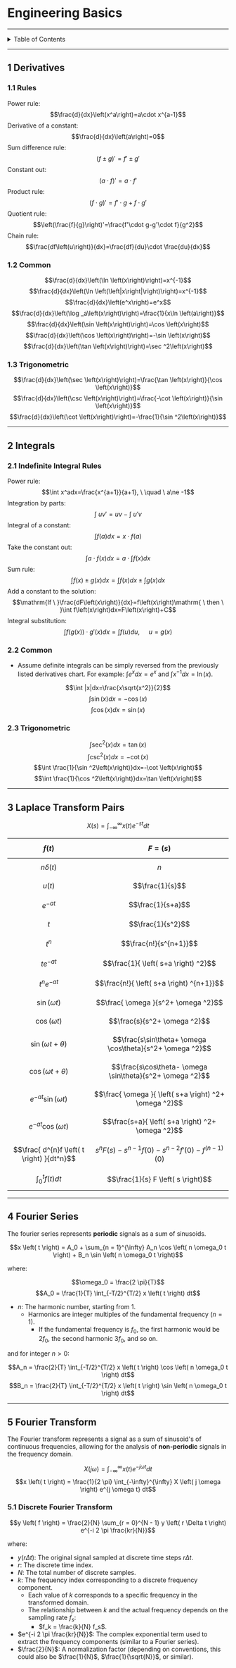 # Engineering Basics

---

<details markdown="1">
  <summary>Table of Contents</summary>

<!-- TOC -->
* [Engineering Basics](#engineering-basics)
  * [1 Derivatives](#1-derivatives)
    * [1.1 Rules](#11-rules)
    * [1.2 Common](#12-common)
    * [1.3 Trigonometric](#13-trigonometric)
  * [2 Integrals](#2-integrals)
    * [2.1 Indefinite Integral Rules](#21-indefinite-integral-rules)
    * [2.2 Common](#22-common)
    * [2.3 Trigonometric](#23-trigonometric)
  * [3 Laplace Transform Pairs](#3-laplace-transform-pairs)
  * [4 Fourier Series](#4-fourier-series)
  * [5 Fourier Transform](#5-fourier-transform)
    * [5.1 Discrete Fourier Transform](#51-discrete-fourier-transform)
<!-- TOC -->

</details>

---

## 1 Derivatives

### 1.1 Rules

Power rule:
$$\frac{d}{dx}\left(x^a\right)=a\cdot x^{a-1}$$
Derivative of a constant:
$$\frac{d}{dx}\left(a\right)=0$$
Sum difference rule:
$$\left(f\pm g\right)'=f'\pm g'$$
Constant out:
$$\left(a\cdot f\right)'=a\cdot f'$$
Product rule:
$$\left(f\cdot g\right)'=f'\cdot g+f\cdot g'$$
Quotient rule:
$$\left(\frac{f}{g}\right)'=\frac{f'\cdot g-g'\cdot f}{g^2}$$
Chain rule:
$$\frac{df\left(u\right)}{dx}=\frac{df}{du}\cdot \frac{du}{dx}$$

### 1.2 Common

$$\frac{d}{dx}\left(\ln \left(x\right)\right)=x^{-1}$$
$$\frac{d}{dx}\left(\ln \left(\left|x\right|\right)\right)=x^{-1}$$
$$\frac{d}{dx}\left(e^x\right)=e^x$$
$$\frac{d}{dx}\left(\log _a\left(x\right)\right)=\frac{1}{x\ln \left(a\right)}$$
$$\frac{d}{dx}\left(\sin \left(x\right)\right)=\cos \left(x\right)$$
$$\frac{d}{dx}\left(\cos \left(x\right)\right)=-\sin \left(x\right)$$
$$\frac{d}{dx}\left(\tan \left(x\right)\right)=\sec ^2\left(x\right)$$

### 1.3 Trigonometric

$$\frac{d}{dx}\left(\sec \left(x\right)\right)=\frac{\tan \left(x\right)}{\cos \left(x\right)}$$
$$\frac{d}{dx}\left(\csc \left(x\right)\right)=\frac{-\cot \left(x\right)}{\sin \left(x\right)}$$
$$\frac{d}{dx}\left(\cot \left(x\right)\right)=-\frac{1}{\sin ^2\left(x\right)}$$

---

## 2 Integrals

### 2.1 Indefinite Integral Rules

Power rule:
$$\int x^adx=\frac{x^{a+1}}{a+1}, \ \quad \ a\ne -1$$
Integration by parts:
$$\int \ uv'=uv-\int \ u'v$$
Integral of a constant:
$$\int f\left(a\right)dx=x\cdot f\left(a\right)$$
Take the constant out:
$$\int a\cdot f\left(x\right)dx=a\cdot \int f\left(x\right)dx$$
Sum rule:
$$\int f\left(x\right)\pm g\left(x\right)dx=\int f\left(x\right)dx\pm \int g\left(x\right)dx$$
Add a constant to the solution:
$$\mathrm{If \ }\frac{dF\left(x\right)}{dx}=f\left(x\right)\mathrm{ \ then \ }\int f\left(x\right)dx=F\left(x\right)+C$$
Integral substitution:
$$\int f\left(g\left(x\right)\right)\cdot g'\left(x\right)dx=\int f\left(u\right)du, \ \quad u=g\left(x\right)$$

### 2.2 Common

- Assume definite integrals can be simply reversed from the previously listed
  derivatives chart. For example: $\int e^xdx=e^x$
  and $\int x^{-1} dx=\ln \left(x\right)$.

$$\int |x|dx=\frac{x\sqrt{x^2}}{2}$$
$$\int \sin \left(x\right)dx=-\cos \left(x\right)$$
$$\int \cos \left(x\right)dx=\sin \left(x\right)$$

### 2.3 Trigonometric

$$\int \sec ^2\left(x\right)dx=\tan \left(x\right)$$
$$\int \csc ^2\left(x\right)dx=-\cot \left(x\right)$$
$$\int \frac{1}{\sin ^2\left(x\right)}dx=-\cot \left(x\right)$$
$$\int \frac{1}{\cos ^2\left(x\right)}dx=\tan \left(x\right)$$

---

## 3 Laplace Transform Pairs

$$X \left( s \right) = \int_{-\infty}^{\infty} x \left( t \right) e^{-st} dt$$

|           $$f \left( t \right)$$           |                                                   $$F= \left( s \right)$$                                                    |
|:------------------------------------------:|:----------------------------------------------------------------------------------------------------------------------------:|
|        $$n\delta \left( t \right)$$        |                                                            $$n$$                                                             |
|           $$u \left( t \right)$$           |                                                       $$\frac{1}{s}$$                                                        |
|                $$e^{-at}$$                 |                                                      $$\frac{1}{s+a}$$                                                       |
|                   $$t$$                    |                                                      $$\frac{1}{s^2}$$                                                       |
|                  $$t^n$$                   |                                                    $$\frac{n!}{s^{n+1}}$$                                                    |
|                $$te^{-at}$$                |                                             $$\frac{1}{ \left( s+a \right) ^2}$$                                             |
|               $$t^ne^{-at}$$               |                                          $$\frac{n!}{ \left( s+a \right) ^{n+1}}$$                                           |
|      $$\sin \left( \omega t \right)$$      |                                             $$\frac{ \omega }{s^2+ \omega ^2}$$                                              |
|      $$\cos \left( \omega t \right)$$      |                                                 $$\frac{s}{s^2+ \omega ^2}$$                                                 |
| $$\sin \left( \omega t + \theta \right)$$  |                                  $$\frac{s\sin\theta+ \omega \cos\theta}{s^2+ \omega ^2}$$                                   |
| $$\cos \left( \omega t + \theta \right)$$  |                                  $$\frac{s\cos\theta- \omega \sin\theta}{s^2+ \omega ^2}$$                                   |
|  $$e^{-at} \sin \left( \omega t \right)$$  |                                    $$\frac{ \omega }{ \left( s+a \right) ^2+ \omega ^2}$$                                    |
|  $$e^{-at} \cos \left( \omega t \right)$$  |                                      $$\frac{s+a}{ \left( s+a \right) ^2+ \omega ^2}$$                                       |
| $$\frac{ d^{n}f \left( t \right) }{dt^n}$$ | $$s^nF \left( s \right) -s^{n-1}f \left( 0 \right) -s^{n-2} f' \left( 0 \right) -f^{ \left( n-1 \right) } \left( 0 \right)$$ |
|     $$\int_0^t f \left( t \right) dt$$     |                                              $$\frac{1}{s} F \left( s \right)$$                                              |

---

## 4 Fourier Series

The fourier series represents **periodic** signals as a sum of sinusoids.

$$x \left( t \right) = A_0 + \sum_{n = 1}^{\infty} A_n \cos \left( n \omega_0 t \right) + B_n \sin \left( n \omega_0 t \right)$$

where:

$$\omega_0 = \frac{2 \pi}{T}$$
$$A_0 = \frac{1}{T} \int_{-T/2}^{T/2} x \left( t \right) dt$$

- $n$: The harmonic number, starting from 1.
    - Harmonics are integer multiples of the fundamental frequency ($n = 1$).
        - If the fundamental frequency is $f_0$, the first harmonic would
          be $2f_0$, the second harmonic $3f_0$, and so on.

and for integer $n > 0$:

$$A_n = \frac{2}{T} \int_{-T/2}^{T/2} x \left( t \right) \cos \left( n \omega_0 t \right) dt$$
$$B_n = \frac{2}{T} \int_{-T/2}^{T/2} x \left( t \right) \sin \left( n \omega_0 t \right) dt$$

---

## 5 Fourier Transform

The Fourier transform represents a signal as a sum of sinusoid's of continuous
frequencies, allowing for the analysis of **non-periodic** signals in the
frequency domain.

$$X \left( j \omega \right) = \int_{-\infty}^{\infty} x \left( t \right) e^{-j \omega t} dt$$
$$x \left( t \right) = \frac{1}{2 \pi} \int_{-\infty}^{\infty} X \left( j \omega \right) e^{j \omega t} dt$$

### 5.1 Discrete Fourier Transform

$$y \left( f \right) = \frac{2}{N} \sum_{r = 0}^{N - 1} y \left( r \Delta t \right) e^{-i 2 \pi \frac{kr}{N}}$$

where:

- $y(r \Delta t)$: The original signal sampled at discrete time
  steps $r \Delta t$.
- $r$: The discrete time index.
- $N$: The total number of discrete samples.
- $k$: The frequency index corresponding to a discrete frequency component.
    - Each value of $k$ corresponds to a specific frequency in the transformed
      domain.
    - The relationship between $k$ and the actual frequency depends on the
      sampling rate $f_s$:
        - $f_k = \frac{k}{N} f_s$.
- $e^{-i 2 \pi \frac{kr}{N}}$: The complex exponential term used to extract the
  frequency components (similar to a Fourier series).
- $\frac{2}{N}$: A normalization factor (depending on conventions, this could
  also be $\frac{1}{N}$, $\frac{1}{\sqrt{N}}$, or similar).
